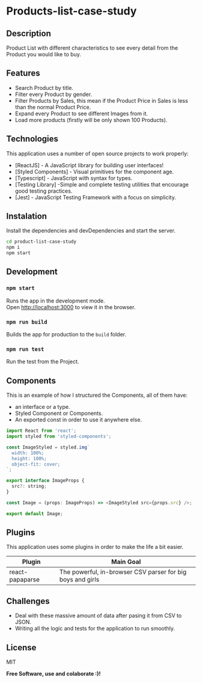 # Products-list-case-study

## Description

Product List with different characteristics to see every detail from the Product you would like to buy.

## Features

- Search Product by title.
- Filter every Product by gender.
- Filter Products by Sales, this mean if the Product Price in Sales is less than the normal Product Price.
- Expand every Product to see different Images from it.
- Load more products (firstly will be only shown 100 Products).

## Technologies

This application uses a number of open source projects to work properly:

- [ReactJS] - A JavaScript library for building user interfaces!
- [Styled Components] - Visual primitives for the component age.
- [Typescript] - JavaScript with syntax for types.
- [Testing Library] -Simple and complete testing utilities that encourage good testing practices.
- [Jest] - JavaScript Testing Framework with a focus on simplicity.

## Instalation

Install the dependencies and devDependencies and start the server.

```sh
cd product-list-case-study
npm i
npm start
```

## Development

### `npm start`

Runs the app in the development mode.\
Open [http://localhost:3000](http://localhost:3000) to view it in the browser.

### `npm run build`

Builds the app for production to the `build` folder.

### `npm run test`

Run the test from the Project.

## Components

This is an example of how I structured the Components, all of them have:

- an interface or a type.
- Styled Component or Components.
- An exported const in order to use it anywhere else.

```js
import React from 'react';
import styled from 'styled-components';

const ImageStyled = styled.img`
  width: 100%;
  height: 100%;
  object-fit: cover;
`;

export interface ImageProps {
  src?: string;
}

const Image = (props: ImageProps) => <ImageStyled src={props.src} />;

export default Image;
```

## Plugins

This application uses some plugins in order to make the life a bit easier.

| Plugin          | Main Goal                                                  |
| --------------- | ---------------------------------------------------------- |
| react-papaparse | The powerful, in-browser CSV parser for big boys and girls |

## Challenges

- Deal with these massive amount of data after pasing it from CSV to JSON.
- Writing all the logic and tests for the application to run smoothly.

## License

MIT

**Free Software, use and colaborate :)!**
